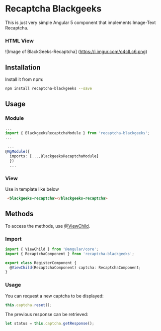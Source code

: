 # Recaptcha Blackgeeks

This is just very simple Angular 5 component that implements Image-Text Recaptcha.

### HTML View
![Image of BlackGeeks-Recaptcha]
(https://i.imgur.com/o4clLc6.png)

Installation
--------------------------------------

Install it from npm:

```bash
npm install recaptcha-blackgeeks --save
```


## Usage

### Module

```typescript
...
import { BlackgeeksRecaptchaModule } from 'recaptcha-blackgeeks';
...
```

```typescript
 ...
@NgModule({
  imports: [...,BlackgeeksRecaptchaModule]
  })
  ...
```

### View

Use in template like below

```html
 <blackgeeks-recaptcha></blackgeeks-recaptcha>
```


## Methods

To access the methods, use [@ViewChild](https://angular.io/docs/ts/latest/api/core/index/ViewChild-decorator.html).

### Import
```typescript
import { ViewChild } from '@angular/core';
import { RecaptchaComponent } from 'recaptcha-blackgeeks';

export class RegisterComponent {
  @ViewChild(RecaptchaComponent) captcha: RecaptchaComponent;
}
```


### Usage
You can request a new captcha to be displayed:
```typescript
this.captcha.reset();
```

The previous response can be retrieved:
```typescript
let status = this.captcha.getResponse();
```
